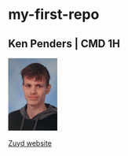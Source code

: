# my-first-repo
## Ken Penders | CMD 1H
<img src="img/EB5498EC-C9DB-4424-B19F-C1A08569F974 kopie.jpeg" width="100" alt="Foto van mezelf" />

[Zuyd website](https://zuyd.nl)
